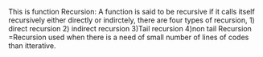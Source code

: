 This is function Recursion:
A function is said to be recursive if it calls itself recursively either directly or indirctely, there are four types of recursion, 1) direct recursion 2) indirect recursion 3)Tail recursion 4)non tail Recursion
=Recursion used when there is a need of small number of lines of codes than itterative.
